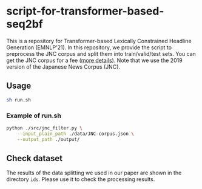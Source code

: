 # script-for-transformer-based-seq2bf

This is a repository for Transformer-based Lexically Constrained Headline Generation (EMNLP'21). In this repository, we provide the script to preprocess the JNC corpus and split them into train/valid/test sets. You can get the JNC corpus for a fee ([more details](https://cl.asahi.com/api_data/jnc-jamul-en.html)). Note that we use the 2019 version of the Japanese News Corpus (JNC).

## Usage

```bash
sh run.sh
```

### Example of run.sh

```bash
python ./src/jnc_filter.py \
    --input_plain_path ./data/JNC-corpus.json \
    --output_path ./output/
```

## Check dataset

The results of the data splitting we used in our paper are shown in the directory `ids`. Please use it to check the processing results.
